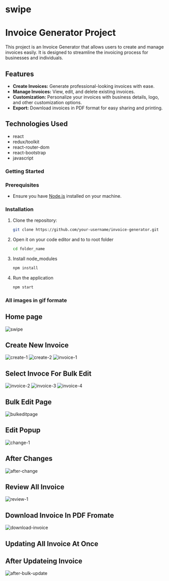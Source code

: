 # swipe
# Invoice Generator Project

This project is an Invoice Generator that allows users to create and manage invoices easily. It is designed to streamline the invoicing process for businesses and individuals.

## Features

- **Create Invoices:** Generate professional-looking invoices with ease.
- **Manage Invoices:** View, edit, and delete existing invoices.
- **Customization:** Personalize your invoices with business details, logo, and other customization options.
- **Export:** Download invoices in PDF format for easy sharing and printing.

## Technologies Used

- react
- redux/toolkit
- react-router-dom
- react-bootstrap
- javascript

### Getting Started
### Prerequisites
- Ensure you have [Node.js](https://nodejs.org/) installed on your machine.

### Installation

1. Clone the repository:

   ```bash
   git clone https://github.com/your-username/invoice-generator.git
   ```
2. Open it on your code editor and to to root folder
    ```bash
   cd folder_name
    ```
2. Install node_modules
   ```bash
   npm install
   ```
4. Run the application
   ```bash
   npm start
   ```
### All images in gif formate

## Home page
![swipe](https://github.com/ErGopiVishwakarma/swipe/assets/114371170/72b373f5-a497-4428-b0a1-90db2cb79c59)

## Create New Invoice
![create-1](https://github.com/ErGopiVishwakarma/swipe/assets/114371170/d8482efc-0952-4b9e-9706-470fd36b16c9)
![create-2](https://github.com/ErGopiVishwakarma/swipe/assets/114371170/829cdd0b-dea4-4398-8028-8cfc5f235d02)
![invoice-1](https://github.com/ErGopiVishwakarma/swipe/assets/114371170/3b3620d3-c1cd-44d0-a6d7-1f16a0a57d63)
## Select Invoce For Bulk Edit
![invoice-2](https://github.com/ErGopiVishwakarma/swipe/assets/114371170/f04ee9ee-b045-4b36-bf00-e4b8582715ca)
![invoice-3](https://github.com/ErGopiVishwakarma/swipe/assets/114371170/01cc85d4-c8fb-4667-8b96-e16d45e9186a)
![invoice-4](https://github.com/ErGopiVishwakarma/swipe/assets/114371170/1b478a35-acd3-4c35-9421-c3c2b4f0d14b)
## Bulk Edit Page
![bulkeditpage](https://github.com/ErGopiVishwakarma/swipe/assets/114371170/26cc5130-7b50-4e3e-aea0-a3bcdb93521d)
## Edit Popup
![change-1](https://github.com/ErGopiVishwakarma/swipe/assets/114371170/6e9b0496-9a01-4dd9-ae3c-649716c64792)
## After Changes 
![after-change](https://github.com/ErGopiVishwakarma/swipe/assets/114371170/ae5a5dc2-0f29-4976-b282-3b3100c003d6)
## Review All Invoice
![review-1](https://github.com/ErGopiVishwakarma/swipe/assets/114371170/f45ade7b-5f3f-4eca-83e2-fc6c355ece64)
## Download Invoice In PDF Fromate
![download-invoice](https://github.com/ErGopiVishwakarma/swipe/assets/114371170/dd4731d8-252a-4caf-90e0-91466f13afa7)
## Updating All Invoice At Once
## After Updateing Invoice
![after-bulk-update](https://github.com/ErGopiVishwakarma/swipe/assets/114371170/b97ba4a0-70a6-43fb-80f9-383eedd6e050)


